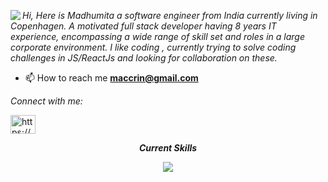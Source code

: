 <a href="https://www.codewars.com/users/maccrin" target="_blank"><img align="left" src="https://www.codewars.com/users/maccrin/badges/small" /></a>




<p align="left"><em>Hi, Here is Madhumita a software engineer from India currently living in Copenhagen. A motivated full stack developer having 8 years IT experience, encompassing a wide range of skill set and roles in a large corporate environment. I like coding , currently trying to solve coding challenges in JS/ReactJs and looking for collaboration on these.</em></p>

- 📫 How to reach me **maccrin@gmail.com**

<p align="left"><em>Connect with me:</em></p>
<p align="left">
<a href="https://linkedin.com/in/https://www.linkedin.com/in/webdevelopmentmadhumita/" target="blank"><img align="center" src="https://raw.githubusercontent.com/rahuldkjain/github-profile-readme-generator/master/src/images/icons/Social/linked-in-alt.svg" alt="https://www.linkedin.com/in/webdevelopmentmadhumita/" height="30" width="40" /></a>
</p>


 <p align="center"><strong><em>Current Skills<strong/></em></p>                                                     
   <p align="center">
   <a href="https://skillicons.dev">
   <img src="https://skillicons.dev/icons?i=js,react,nodejs,html,c,cpp,mysql,postman&theme=light&perline=4" />
  </a>
</p>


